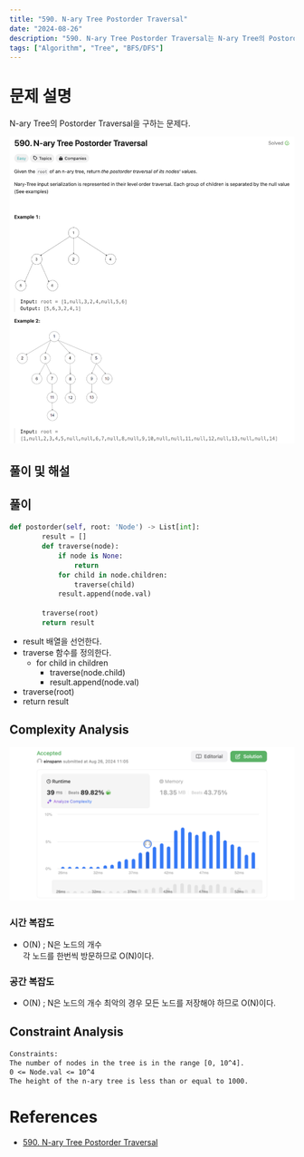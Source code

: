 ```yaml
---
title: "590. N-ary Tree Postorder Traversal"
date: "2024-08-26"
description: "590. N-ary Tree Postorder Traversal는 N-ary Tree의 Postorder Traversal을 구하는 문제다."
tags: ["Algorithm", "Tree", "BFS/DFS"]
---
```


# 문제 설명
N-ary Tree의 Postorder Traversal을 구하는 문제다.

![590](../../../images/LEET/590/590.png)


## 풀이 및 해설

## 풀이
```python
def postorder(self, root: 'Node') -> List[int]:
        result = []
        def traverse(node):
            if node is None:
                return
            for child in node.children:
                traverse(child)
            result.append(node.val)
        
        traverse(root)
        return result
```
- result 배열을 선언한다.
- traverse 함수를 정의한다.
    - for child in children
        - traverse(node.child)
        - result.append(node.val)
- traverse(root)
- return result

## Complexity Analysis
![tc](../../../images/LEET/590/tc.png)

### 시간 복잡도
- O(N) ; N은 노드의 개수  
각 노드를 한번씩 방문하므로 O(N)이다.

### 공간 복잡도
- O(N) ; N은 노드의 개수
최악의 경우 모든 노드를 저장해야 하므로 O(N)이다.

## Constraint Analysis
```
Constraints:
The number of nodes in the tree is in the range [0, 10^4].
0 <= Node.val <= 10^4
The height of the n-ary tree is less than or equal to 1000.
```

# References
- [590. N-ary Tree Postorder Traversal](https://leetcode.com/problems/n-ary-tree-postorder-traversal/)